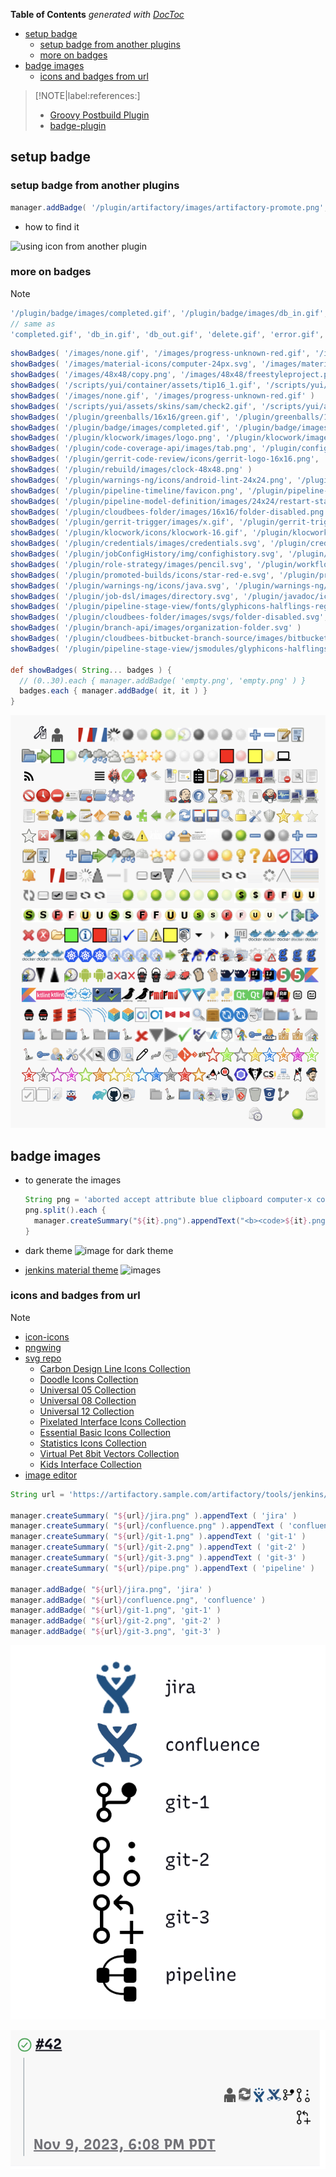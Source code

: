 <!-- START doctoc generated TOC please keep comment here to allow auto update -->
<!-- DON'T EDIT THIS SECTION, INSTEAD RE-RUN doctoc TO UPDATE -->
**Table of Contents**  *generated with [DocToc](https://github.com/thlorenz/doctoc)*

- [setup badge](#setup-badge)
  - [setup badge from another plugins](#setup-badge-from-another-plugins)
  - [more on badges](#more-on-badges)
- [badge images](#badge-images)
  - [icons and badges from url](#icons-and-badges-from-url)

<!-- END doctoc generated TOC please keep comment here to allow auto update -->

> [!NOTE|label:references:]
> - [Groovy Postbuild Plugin](https://github.com/jenkinsci/groovy-postbuild-plugin)
> - [badge-plugin](https://github.com/jenkinsci/badge-plugin/blob/master/README.md)

## setup badge
### setup badge from another plugins
```groovy
manager.addBadge( '/plugin/artifactory/images/artifactory-promote.png', 'promoted' )
```
- how to find it

![using icon from another plugin](../../screenshot/jenkins/badge.png)

### more on badges

> [!NOTE]
> ```groovy
> '/plugin/badge/images/completed.gif', '/plugin/badge/images/db_in.gif', '/plugin/badge/images/db_out.gif', '/plugin/badge/images/delete.gif', '/plugin/badge/images/error.gif', '/plugin/badge/images/folder.gif', '/plugin/badge/images/green.gif', '/plugin/badge/images/info.gif', '/plugin/badge/images/red.gif', '/plugin/badge/images/save.gif', '/plugin/badge/images/success.gif', '/plugin/badge/images/text.gif', '/plugin/badge/images/warning.gif', '/plugin/badge/images/yellow.gif'
> // same as
> 'completed.gif', 'db_in.gif', 'db_out.gif', 'delete.gif', 'error.gif', 'folder.gif', 'green.gif', 'info.gif', 'red.gif', 'save.gif', 'success.gif', 'text.gif', 'warning.gif', 'yellow.gif'
> ```

```groovy
showBadges( '/images/none.gif', '/images/progress-unknown-red.gif', '/images/progress-unknown.gif', '/images/spinner.gif', 'aborted.gif', 'aborted_anime.gif', 'blue.gif', 'blue_anime.gif', 'clock_anime.gif', 'dark-grey.gif', 'dark-grey_anime.gif', 'disabled.gif', 'disabled_anime.gif', 'document_add.gif', 'document_delete.gif', 'document_edit.gif', 'edit-select-all.gif', 'empty.gif', 'folder-open.gif', 'go-next.gif', 'green.gif', 'green_anime.gif', 'health-00to19.gif', 'health-20to39.gif', 'health-40to59.gif', 'health-60to79.gif', 'health-80plus.gif', 'health-80plus.gif', 'light-grey.gif', 'light-grey_anime.gif', 'nobuilt.gif', 'nobuilt_anime.gif', 'red.gif', 'red_anime.gif', 'yellow.gif', 'yellow_anime.gif' )
showBadges( '/images/material-icons/computer-24px.svg', '/images/material-icons/edit.svg', '/images/material-icons/feed.svg', '/images/material-icons/rss_feed-24px.svg', '/images/material-icons/svg-sprite-action-symbol.svg', '/images/material-icons/svg-sprite-content-symbol.svg', '/images/material-icons/svg-sprite-navigation-symbol.svg', '/images/material-icons/svg-sprite-social-symbol.svg', '/images/material-icons/view_headline-24px.svg', '/images/rage.svg', '/images/svgs/accept.svg', '/images/svgs/application-certificate.svg', '/images/svgs/attribute.svg', '/images/svgs/bookmark-new.svg', '/images/svgs/certificate.svg', '/images/svgs/clipboard-list-solid.svg', '/images/svgs/clipboard.svg', '/images/svgs/clock.svg', '/images/svgs/computer-user-offline.svg', '/images/svgs/computer-x.svg', '/images/svgs/computer.svg', '/images/svgs/delete-document.svg', '/images/svgs/document-properties.svg', '/images/svgs/document.svg', '/images/svgs/edit-delete.svg', '/images/svgs/emblem-urgent.svg', '/images/svgs/error.svg', '/images/svgs/fingerprint.svg', '/images/svgs/folder-delete.svg', '/images/svgs/folder.svg', '/images/svgs/gear.svg', '/images/svgs/gear2.svg', '/images/svgs/go-down.svg', '/images/svgs/go-up.svg', '/images/svgs/graph.svg', '/images/svgs/headshot.svg', '/images/svgs/help.svg', '/images/svgs/hourglass.svg', '/images/svgs/installer.svg', '/images/svgs/keys.svg', '/images/svgs/lock.svg', '/images/svgs/logo.svg', '/images/svgs/monitor.svg', '/images/svgs/network.svg', '/images/svgs/new-computer.svg', '/images/svgs/new-document.svg', '/images/svgs/new-package.svg', '/images/svgs/new-user.svg', '/images/svgs/next.svg', '/images/svgs/notepad.svg', '/images/svgs/orange-square.svg', '/images/svgs/package.svg', '/images/svgs/person.svg', '/images/svgs/plugin.svg', '/images/svgs/previous.svg', '/images/svgs/redo.svg', '/images/svgs/refresh.svg', '/images/svgs/save-new.svg', '/images/svgs/save.svg', '/images/svgs/search.svg', '/images/svgs/secure.svg', '/images/svgs/setting.svg', '/images/svgs/shield.svg', '/images/svgs/star-gold.svg', '/images/svgs/star-large-gold.svg', '/images/svgs/star-large.svg', '/images/svgs/star.svg', '/images/svgs/stop.svg', '/images/svgs/system-log-out.svg', '/images/svgs/terminal.svg', '/images/svgs/undo.svg', '/images/svgs/up.svg', '/images/svgs/user.svg', '/images/svgs/video.svg', '/images/svgs/warning.svg', '/images/title.svg' )
showBadges( '/images/48x48/copy.png', '/images/48x48/freestyleproject.png', '/images/headless.png', '/images/top-sticker-bottom-edge.png', 'aborted.png', 'blue.png', 'collapse.png', 'dark-grey.png', 'disabled.png', 'document_add.png', 'document_delete.png', 'document_edit.png', 'edit-select-all.png', 'empty.png', 'expand.png', 'folder-open.png', 'go-next.png', 'health-00to19.png', 'health-20to39.png', 'health-40to59.png', 'health-60to79.png', 'health-80plus.png', 'light-grey.png', 'nobuilt.png', 'red.png', 'yellow.png' )
showBadges( '/scripts/yui/container/assets/tip16_1.gif', '/scripts/yui/container/assets/hlp16_1.gif', '/scripts/yui/container/assets/warn16_1.gif', '/scripts/yui/container/assets/blck16_1.gif', '/scripts/yui/container/assets/close12_1.gif', '/scripts/yui/container/assets/info16_1.gif', '/scripts/yui/container/assets/alrt16_1.gif' )
showBadges( '/images/none.gif', '/images/progress-unknown-red.gif' )
showBadges( '/scripts/yui/assets/skins/sam/check2.gif', '/scripts/yui/assets/skins/sam/ajax-loader.gif', '/scripts/yui/assets/skins/sam/asc.gif', '/scripts/yui/assets/skins/sam/bg-h.gif', '/scripts/yui/assets/skins/sam/bg-v.gif', '/scripts/yui/assets/skins/sam/check0.gif', '/scripts/yui/assets/skins/sam/check1.gif', '/scripts/yui/assets/skins/sam/desc.gif', '/scripts/yui/assets/skins/sam/editor-knob.gif', '/scripts/yui/assets/skins/sam/editor-sprite-active.gif', '/scripts/yui/assets/skins/sam/editor-sprite.gif', '/scripts/yui/assets/skins/sam/loading.gif', '/scripts/yui/assets/skins/sam/treeview-loading.gif', '/scripts/yui/assets/skins/sam/treeview-sprite.gif', '/scripts/yui/assets/skins/sam/wait.gif', '/scripts/yui/editor/assets/skins/sam/editor-knob.gif', '/scripts/yui/editor/assets/skins/sam/editor-sprite-active.gif', '/scripts/yui/editor/assets/skins/sam/editor-sprite.gif', '/scripts/yui/tabview/assets/loading.gif', '/scripts/yui/treeview/assets/skins/sam/check0.gif', '/scripts/yui/treeview/assets/skins/sam/check1.gif', '/scripts/yui/treeview/assets/skins/sam/check2.gif', '/scripts/yui/treeview/assets/skins/sam/loading.gif', '/scripts/yui/treeview/assets/skins/sam/treeview-loading.gif', '/scripts/yui/treeview/assets/skins/sam/treeview-sprite.gif' )
showBadges( '/plugin/greenballs/16x16/green.gif', '/plugin/greenballs/16x16/green_anime.gif', '/plugin/greenballs/24x24/green.gif', '/plugin/greenballs/24x24/green_anime.gif', '/plugin/greenballs/32x32/green.gif', '/plugin/greenballs/32x32/green_anime.gif', '/plugin/greenballs/48x48/green.gif', '/plugin/greenballs/48x48/green_anime.gif', '/plugin/greenballs/colorblind/16x16/green.gif', '/plugin/greenballs/colorblind/16x16/green_anime.gif', '/plugin/greenballs/colorblind/16x16/red.gif', '/plugin/greenballs/colorblind/16x16/red_anime.gif', '/plugin/greenballs/colorblind/16x16/yellow.gif', '/plugin/greenballs/colorblind/16x16/yellow_anime.gif', '/plugin/greenballs/colorblind/24x24/green.gif', '/plugin/greenballs/colorblind/24x24/green_anime.gif', '/plugin/greenballs/colorblind/24x24/red.gif', '/plugin/greenballs/colorblind/24x24/red_anime.gif', '/plugin/greenballs/colorblind/24x24/yellow.gif', '/plugin/greenballs/colorblind/24x24/yellow_anime.gif', '/plugin/greenballs/colorblind/32x32/green.gif', '/plugin/greenballs/colorblind/32x32/green_anime.gif', '/plugin/greenballs/colorblind/32x32/red.gif', '/plugin/greenballs/colorblind/32x32/red_anime.gif', '/plugin/greenballs/colorblind/32x32/yellow.gif', '/plugin/greenballs/colorblind/32x32/yellow_anime.gif', '/plugin/greenballs/colorblind/48x48/green.gif', '/plugin/greenballs/colorblind/48x48/green_anime.gif', '/plugin/greenballs/colorblind/48x48/red.gif', '/plugin/greenballs/colorblind/48x48/red_anime.gif', '/plugin/greenballs/colorblind/48x48/yellow.gif', '/plugin/greenballs/colorblind/48x48/yellow_anime.gif' )
showBadges( '/plugin/badge/images/completed.gif', '/plugin/badge/images/db_in.gif', '/plugin/badge/images/db_out.gif', '/plugin/badge/images/delete.gif', '/plugin/badge/images/error.gif', '/plugin/badge/images/folder.gif', '/plugin/badge/images/green.gif', '/plugin/badge/images/info.gif', '/plugin/badge/images/red.gif', '/plugin/badge/images/save.gif', '/plugin/badge/images/success.gif', '/plugin/badge/images/text.gif', '/plugin/badge/images/warning.gif', '/plugin/badge/images/yellow.gif' )
showBadges( '/plugin/klocwork/images/logo.png', '/plugin/klocwork/images/menu_down_arrow.png', '/plugin/klocwork/images/menu_right_arrow.png', '/plugin/klocwork/images/menu_right_arrow_hover.png', '/plugin/klocwork/images/openInIde.png', '/plugin/docker-commons/images/32x32/docker.png', '/plugin/docker-commons/images/24x24/docker.png', '/plugin/docker-commons/images/48x48/docker.png', '/plugin/docker-commons/images/16x16/docker.png', '/plugin/docker-commons/images/24x24/docker.png', '/plugin/docker-commons/images/32x32/docker.png', '/plugin/docker-commons/images/48x48/docker.png', '/plugin/docker-commons/images/16x16/docker.png', '/plugin/kubernetes/images/32x32/kubernetes.png', '/plugin/kubernetes/images/48x48/kubernetes.png', '/plugin/kubernetes/images/24x24/kubernetes.png', '/plugin/kubernetes-credentials-provider/images/48x48/kubernetes-store.png', '/plugin/kubernetes-credentials-provider/images/24x24/kubernetes-store.png', '/plugin/kubernetes-credentials-provider/images/16x16/kubernetes-store.png', '/plugin/kubernetes-credentials-provider/images/32x32/kubernetes-store.png' )
showBadges( '/plugin/code-coverage-api/images/tab.png', '/plugin/configuration-as-code/img/logo.png' )
showBadges( '/plugin/gerrit-code-review/icons/gerrit-logo-16x16.png', '/plugin/gerrit-code-review/icons/gerrit-logo-24x24.png', '/plugin/gerrit-code-review/icons/gerrit-logo-32x32.png', '/plugin/gerrit-code-review/icons/gerrit-logo-48x48.png', '/plugin/gerrit-trigger/images/24x24/gear-error.png', '/plugin/gerrit-trigger/images/24x24/gear-warning.png', '/plugin/gerrit-trigger/images/icon.png', '/plugin/gerrit-trigger/images/icon16.png', '/plugin/gerrit-trigger/images/icon24.png', '/plugin/gerrit-trigger/images/icon_retrigger24.png', '/plugin/gerrit-trigger/js/yui/datatable/assets/skins/sam/dt-arrow-dn.png', '/plugin/gerrit-trigger/js/yui/datatable/assets/skins/sam/dt-arrow-up.png' )
showBadges( '/plugin/rebuild/images/clock-48x48.png' )
showBadges( '/plugin/warnings-ng/icons/android-lint-24x24.png', '/plugin/warnings-ng/icons/android-lint-48x48.png', '/plugin/warnings-ng/icons/axivion-24x24.png', '/plugin/warnings-ng/icons/axivion-48x48.png', '/plugin/warnings-ng/icons/brakeman-24x24.png', '/plugin/warnings-ng/icons/brakeman-48x48.png', '/plugin/warnings-ng/icons/findbugs-24x24.png', '/plugin/warnings-ng/icons/findbugs-48x48.png', '/plugin/warnings-ng/icons/golint-24x24.png', '/plugin/warnings-ng/icons/golint-48x48.png', '/plugin/warnings-ng/icons/hadolint-24x24.png', '/plugin/warnings-ng/icons/hadolint-48x48.png', '/plugin/warnings-ng/icons/idea-24x24.png', '/plugin/warnings-ng/icons/idea-48x48.png', '/plugin/warnings-ng/icons/junit-24x24.png', '/plugin/warnings-ng/icons/junit-48x48.png', '/plugin/warnings-ng/icons/kotlin-24x24.png', '/plugin/warnings-ng/icons/kotlin-48x48.png', '/plugin/warnings-ng/icons/ktlint-24x24.png', '/plugin/warnings-ng/icons/ktlint-48x48.png', '/plugin/warnings-ng/icons/ot-docker-linter-24x24.png', '/plugin/warnings-ng/icons/ot-docker-linter-48x48.png', '/plugin/warnings-ng/icons/phpstan-24x24.png', '/plugin/warnings-ng/icons/phpstan-48x48.png', '/plugin/warnings-ng/icons/pit-24x24.png', '/plugin/warnings-ng/icons/pit-48x48.png', '/plugin/warnings-ng/icons/pmd-24x24.png', '/plugin/warnings-ng/icons/pmd-48x48.png', '/plugin/warnings-ng/icons/pvs-24x24.png', '/plugin/warnings-ng/icons/pvs-48x48.png', '/plugin/warnings-ng/icons/pylint-24x24.png', '/plugin/warnings-ng/icons/pylint-48x48.png', '/plugin/warnings-ng/icons/qt-24x24.png', '/plugin/warnings-ng/icons/qt-48x48.png', '/plugin/warnings-ng/icons/resharper-24x24.png', '/plugin/warnings-ng/icons/resharper-48x48.png', '/plugin/warnings-ng/icons/robot-framework-24x24.png', '/plugin/warnings-ng/icons/robot-framework-48x48.png', '/plugin/warnings-ng/icons/rubocop-24x24.png', '/plugin/warnings-ng/icons/rubocop-48x48.png', '/plugin/warnings-ng/icons/scala-24x24.png', '/plugin/warnings-ng/icons/scala-48x48.png', '/plugin/warnings-ng/icons/sonar-24x24.png', '/plugin/warnings-ng/icons/sonar-48x48.png', '/plugin/warnings-ng/icons/trivy-24x24.png', '/plugin/warnings-ng/icons/trivy-48x48.png', '/plugin/warnings-ng/icons/veracode-24x24.png', '/plugin/warnings-ng/icons/veracode-48x48.png' )
showBadges( '/plugin/pipeline-timeline/favicon.png', '/plugin/pipeline-timeline/jenkins_assets/logo_sidepanel.png', '/plugin/scm-api/test-avatar.png', '/plugin/shelve-project-plugin/icons/shelve-project-icon.png' )
showBadges( '/plugin/pipeline-model-definition/images/24x24/restart-stage.png', '/plugin/pipeline-model-definition/images/48x48/restart-stage.png', '/plugin/pipeline-multibranch-defaults/images/48x48/pipelinemultibranchdefaultsproject.png' )
showBadges( '/plugin/cloudbees-folder/images/16x16/folder-disabled.png', '/plugin/cloudbees-folder/images/16x16/folder.png', '/plugin/cloudbees-folder/images/16x16/move.png', '/plugin/cloudbees-folder/images/24x24/folder-disabled.png', '/plugin/cloudbees-folder/images/24x24/folder.png', '/plugin/cloudbees-folder/images/24x24/move.png', '/plugin/cloudbees-folder/images/32x32/folder-disabled.png', '/plugin/cloudbees-folder/images/32x32/folder.png', '/plugin/cloudbees-folder/images/32x32/move.png', '/plugin/cloudbees-folder/images/48x48/folder-disabled.png', '/plugin/cloudbees-folder/images/48x48/folder.png', '/plugin/cloudbees-folder/images/48x48/move.png' )
showBadges( '/plugin/gerrit-trigger/images/x.gif', '/plugin/gerrit-trigger/images/expanded.gif', '/plugin/gerrit-trigger/images/collapsed.gif', '/plugin/gerrit-trigger/images/v.gif' )
showBadges( '/plugin/klocwork/icons/klocwork-16.gif', '/plugin/klocwork/icons/klocwork-24.gif', '/plugin/klocwork/icons/klocwork-48.gif' )
showBadges( '/plugin/credentials/images/credentials.svg', '/plugin/credentials/images/new-credential.svg', '/plugin/credentials/images/userpass.svg', '/plugin/credentials/images/new-domain.svg', '/plugin/credentials/images/domain.svg', '/plugin/credentials/images/system-store.svg', '/plugin/credentials/images/move.svg', '/plugin/credentials/images/credential.svg', '/plugin/credentials/images/user-store.svg' )
showBadges( '/plugin/jobConfigHistory/img/confighistory.svg', '/plugin/jobConfigHistory/img/restore.svg', '/plugin/jobConfigHistory/img/buildbadge.svg', '/plugin/jobConfigHistory/img/info.svg', '/plugin/jobConfigHistory/img/filter.svg' )
showBadges( '/plugin/role-strategy/images/pencil.svg', '/plugin/workflow-job/images/pipelinejob.svg', '/plugin/workflow-multibranch/images/pipelinemultibranchproject.svg', '/plugin/git/icons/git-icon.svg', '/plugin/git/icons/git-logo.svg' )
showBadges( '/plugin/promoted-builds/icons/star-red-e.svg', '/plugin/promoted-builds/icons/star-green.svg', '/plugin/promoted-builds/icons/star-silver-e.svg', '/plugin/promoted-builds/icons/star-gold.svg', '/plugin/promoted-builds/icons/star-blue-w.svg', '/plugin/promoted-builds/icons/star-orange-w.svg', '/plugin/promoted-builds/icons/star-purple.svg', '/plugin/promoted-builds/icons/star-green-w.svg', '/plugin/promoted-builds/icons/star-red-w.svg', '/plugin/promoted-builds/icons/star-silver-w.svg', '/plugin/promoted-builds/icons/star-purple-e.svg', '/plugin/promoted-builds/icons/star-purple-w.svg', '/plugin/promoted-builds/icons/star-green-e.svg', '/plugin/promoted-builds/icons/star-orange.svg', '/plugin/promoted-builds/icons/star-gold-e.svg', '/plugin/promoted-builds/icons/star-gold-w.svg', '/plugin/promoted-builds/icons/star-blue-e.svg', '/plugin/promoted-builds/icons/star-blue.svg', '/plugin/promoted-builds/icons/star-silver.svg', '/plugin/promoted-builds/icons/star-red.svg', '/plugin/promoted-builds/icons/star-orange-e.svg' )
showBadges( '/plugin/warnings-ng/icons/java.svg', '/plugin/warnings-ng/icons/spotbugs.svg', '/plugin/warnings-ng/icons/eslint.svg', '/plugin/warnings-ng/icons/stylelint.svg', '/plugin/warnings-ng/icons/checkstyle.svg' )
showBadges( '/plugin/job-dsl/images/directory.svg', '/plugin/javadoc/icons/javadoc.svg', '/plugin/configuration-as-code/img/logo-head.svg', '/plugin/matrix-auth/images/select-all.svg', '/plugin/matrix-auth/images/unselect-all.svg', '/plugin/matrix-project/images/matrixproject.svg', '/plugin/maven-plugin/images/mavenmoduleset.svg' )
showBadges( '/plugin/pipeline-stage-view/fonts/glyphicons-halflings-regular.svg', '/plugin/gradle/images/svgs/gradle-build-scan.svg', '/plugin/github-branch-source/images/svgs/github-logo.svg', '/plugin/github-branch-source/images/svgs/github-scmnavigator.svg', '/plugin/github-branch-source/images/svgs/sprite-github.svg' )
showBadges( '/plugin/cloudbees-folder/images/svgs/folder-disabled.svg', '/plugin/cloudbees-folder/images/svgs/move.svg', '/plugin/cloudbees-folder/images/svgs/folder.svg', '/plugin/cloudbees-folder/images/svgs/folder-store.svg' )
showBadges( '/plugin/branch-api/images/organization-folder.svg' )
showBadges( '/plugin/cloudbees-bitbucket-branch-source/images/bitbucket-scmnavigator.svg', '/plugin/cloudbees-bitbucket-branch-source/images/bitbucket-repository-git.svg', '/plugin/cloudbees-bitbucket-branch-source/images/bitbucket-repository.svg', '/plugin/cloudbees-bitbucket-branch-source/images/bitbucket-logo.svg', '/plugin/cloudbees-bitbucket-branch-source/images/bitbucket-branch.svg' )
showBadges( '/plugin/pipeline-stage-view/jsmodules/glyphicons-halflings-regular.e72c5eba.svg','/plugin/email-ext/images/template-debugger.svg', '/plugin/email-ext/images/add-watch.svg', '/plugin/extended-choice-parameter/fonts/glyphicons-halflings-regular.svg', '/plugin/extended-choice-parameter/fonts/foundation-icons.svg', '/plugin/greenballs/green.svg', '/plugin/job-dsl/api-viewer/glyphicons-halflings-regular.060b2710bdbbe3dfe48b.svg' )

def showBadges( String... badges ) {
  // (0..30).each { manager.addBadge( 'empty.png', 'empty.png' ) }
  badges.each { manager.addBadge( it, it ) }
}
```

![addBadges](../../screenshot/jenkins/postgroovy.addBadges.png)

## badge images
- to generate the images
  ```groovy
  String png = 'aborted accept attribute blue clipboard computer-x computer copy dark-grey disabled document empty error fingerprint folder-delete folder freestyleproject gear2 graph grey health-00to19 health-20to39 health-40to59 health-60to79 health-80plus help installer light-grey lock monitor network nobuilt notepad orange-square package plugin red redo refresh search secure setting star-gold star system-log-out terminal user warning yellow'
  png.split().each {
    manager.createSummary("${it}.png").appendText("<b><code>${it}.png</code></pre>")
  }
  ```

- dark theme
![image for dark theme](../../screenshot/jenkins/postgroovy-darktheme-images.png)

- [jenkins material theme](http://afonsof.com/jenkins-material-theme/)
![images](../../screenshot/jenkins/postgroovy-default-images.png)


### icons and badges from url

> [!NOTE]
> - [icon-icons](https://icon-icons.com/)
> - [pngwing](https://www.pngwing.com/)
> - [svg repo](https://www.svgrepo.com/)
>   - [Carbon Design Line Icons Collection](https://www.svgrepo.com/collection/carbon-design-line-icons)
>   - [Doodle Icons Collection](https://www.svgrepo.com/collection/doodle-icons)
>   - [Universal 05 Collection](https://www.svgrepo.com/collection/universal-05)
>   - [Universal 08 Collection](https://www.svgrepo.com/collection/universal-08)
>   - [Universal 12 Collection](https://www.svgrepo.com/collection/universal-12)
>   - [Pixelated Interface Icons Collection](https://www.svgrepo.com/collection/pixelated-interface-icons/)
>   - [Essential Basic Icons Collection](https://www.svgrepo.com/collection/essential-basic-icons)
>   - [Statistics Icons Collection](https://www.svgrepo.com/collection/statistics-icons)
>   - [Virtual Pet 8bit Vectors Collection](https://www.svgrepo.com/collection/virtual-pet-8bit-vectors/)
>   - [Kids Interface Collection](https://www.svgrepo.com/collection/kids-interface)
> - [image editor](https://www.iloveimg.com/)

```groovy
String url = 'https://artifactory.sample.com/artifactory/tools/jenkins/icon/'

manager.createSummary( "${url}/jira.png" ).appendText ( 'jira' )
manager.createSummary( "${url}/confluence.png" ).appendText ( 'confluence' )
manager.createSummary( "${url}/git-1.png" ).appendText ( 'git-1' )
manager.createSummary( "${url}/git-2.png" ).appendText ( 'git-2' )
manager.createSummary( "${url}/git-3.png" ).appendText ( 'git-3' )
manager.createSummary( "${url}/pipe.png" ).appendText ( 'pipeline' )

manager.addBadge( "${url}/jira.png", 'jira' )
manager.addBadge( "${url}/confluence.png", 'confluence' )
manager.addBadge( "${url}/git-1.png", 'git-1' )
manager.addBadge( "${url}/git-2.png", 'git-2' )
manager.addBadge( "${url}/git-3.png", 'git-3' )
```

![additional icons](../../screenshot/jenkins/postgroovy-additional-icon-png-1.png)

![additional icons](../../screenshot/jenkins/postgroovy-additional-icon-png-2.png)
